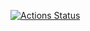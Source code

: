 [![Actions Status](https://github.com/wake7777/frontend-project-lvl4/workflows/hexlet-check/badge.svg)](https://github.com/wake7777/frontend-project-lvl4/actions)

